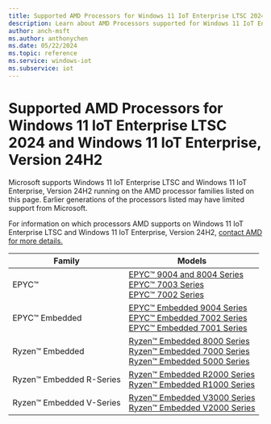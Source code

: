 ```yaml
---
title: Supported AMD Processors for Windows 11 IoT Enterprise LTSC 2024 and Windows 11 IoT Enterprise, Version 24H2
description: Learn about AMD Processors supported for Windows 11 IoT Enterprise LTSC 2024 and Windows 11 IoT Enterprise, Version 24H2
author: anch-msft
ms.author: anthonychen
ms.date: 05/22/2024
ms.topic: reference
ms.service: windows-iot
ms.subservice: iot
---
```


# Supported AMD Processors for Windows 11 IoT Enterprise LTSC 2024 and Windows 11 IoT Enterprise, Version 24H2

Microsoft supports Windows 11 IoT Enterprise LTSC and Windows 11 IoT Enterprise, Version 24H2 running on the AMD processor families listed on this page. Earlier generations of the processors listed may have limited support from Microsoft. 

For information on which processors AMD supports on Windows 11 IoT Enterprise LTSC and Windows 11 IoT Enterprise, Version 24H2, [contact AMD for more details.](https://www.amd.com/en/forms/product-inquiry/embedded-processors-sales-inquiry.html)

| Family | Models |
|---|---|
|EPYC&trade; |[EPYC&trade; 9004 and 8004 Series](https://www.amd.com/en/products/processors/server/epyc/4th-generation-9004-and-8004-series.html)<br/> [EPYC&trade; 7003 Series](https://www.amd.com/en/products/processors/server/epyc/7003-series.html)<br/> [EPYC&trade; 7002 Series](https://www.amd.com/en/products/processors/server/epyc/7002-series.html)<br/> |
|EPYC&trade; Embedded |[EPYC&trade; Embedded 9004 Series](https://www.amd.com/en/products/embedded/epyc/epyc-9004-series.html)<br/> [EPYC&trade; Embedded 7002 Series](https://www.amd.com/en/products/embedded/epyc/epyc-7002-series.html)<br/> [EPYC&trade; Embedded 7001 Series](https://www.amd.com/en/products/embedded/epyc/epyc-7001-series.html) |
|Ryzen&trade; Embedded |[Ryzen&trade; Embedded 8000 Series](https://www.amd.com/en/products/embedded/ryzen/ryzen-8000-series.html) <br/> [Ryzen&trade; Embedded 7000 Series](https://www.amd.com/en/products/embedded/ryzen/ryzen-7000-series.html)<br/> [Ryzen&trade; Embedded 5000 Series](https://www.amd.com/en/products/embedded/ryzen/ryzen-5000-series.html)|
|Ryzen&trade; Embedded R-Series |[Ryzen&trade; Embedded R2000 Series](https://www.amd.com/en/products/embedded/ryzen/ryzen-r2000-series.html)<br/> [Ryzen&trade; Embedded R1000 Series](https://www.amd.com/en/products/embedded/ryzen/ryzen-r1000-series.html)<br/>|
|Ryzen&trade; Embedded V-Series |[Ryzen&trade; Embedded V3000 Series](https://www.amd.com/en/products/embedded/ryzen/ryzen-v3000-series.html)<br/> [Ryzen&trade; Embedded V2000 Series](https://www.amd.com/en/products/embedded/ryzen/ryzen-v2000-series.html)|

